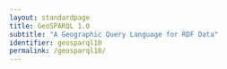 ```yaml
---
layout: standardpage
title: GeoSPARQL 1.0
subtitle: "A Geographic Query Language for RDF Data"
identifier: geosparql10
permalink: /geosparql10/
---
```

